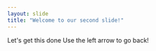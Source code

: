 ```yaml
---
layout: slide
title: "Welcome to our second slide!"
---
```

Let's get this done
Use the left arrow to go back!
